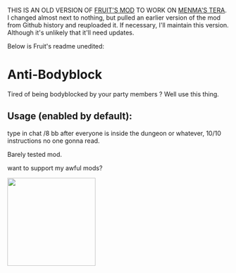 THIS IS AN OLD VERSION OF [FRUIT'S MOD](https://github.com/soler91/Anti-Bodyblock) TO WORK ON [MENMA'S TERA](https://menmastera.com/).
I changed almost next to nothing, but pulled an earlier version of the mod from Github history and reuploaded it.
If necessary, I'll maintain this version. Although it's unlikely that it'll need updates.

Below is Fruit's readme unedited:

# Anti-Bodyblock

Tired of being bodyblocked by your party members ?
Well use this thing.

## Usage (enabled by default):
type in chat /8 bb
after everyone is inside the dungeon or whatever, 10/10 instructions no one gonna read.

Barely tested mod.


want to support my awful mods?

[<img src="https://media.discordapp.net/attachments/1141016274160328756/1146849211510431794/19_DONATE.png" width="200"/>](https://ko-fi.com/soler91)

